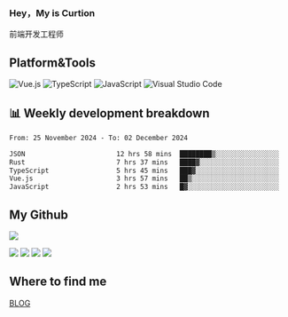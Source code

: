 ### Hey，My is Curtion
前端开发工程师
## Platform&Tools

![Vue.js](https://img.shields.io/badge/-Vue.js-4FC08D?style=flat-square&logo=Vue.js&logoColor=white)
![TypeScript](https://img.shields.io/badge/-TypeScript-007ACC?style=flat-square&logo=typescript&logoColor=white)
![JavaScript](https://img.shields.io/badge/-JavaScript-F7DF1E?style=flat-square&logo=javascript&logoColor=black)
![Visual Studio Code](https://img.shields.io/badge/-VSCode-007ACC?style=flat-square&logo=Visual-Studio-Code&logoColor=white)

## 📊 Weekly development breakdown

<!--START_SECTION:waka-->

```txt
From: 25 November 2024 - To: 02 December 2024

JSON                       12 hrs 58 mins  ████████▒░░░░░░░░░░░░░░░░   32.74 %
Rust                       7 hrs 37 mins   ████▓░░░░░░░░░░░░░░░░░░░░   19.26 %
TypeScript                 5 hrs 45 mins   ███▓░░░░░░░░░░░░░░░░░░░░░   14.53 %
Vue.js                     3 hrs 57 mins   ██▒░░░░░░░░░░░░░░░░░░░░░░   09.98 %
JavaScript                 2 hrs 53 mins   █▓░░░░░░░░░░░░░░░░░░░░░░░   07.28 %
```

<!--END_SECTION:waka-->

## My Github

![](http://github-profile-summary-cards.vercel.app/api/cards/profile-details?username=curtion&theme=nord_bright)

![](http://github-profile-summary-cards.vercel.app/api/cards/stats?username=curtion&theme=nord_bright)
![](http://github-profile-summary-cards.vercel.app/api/cards/productive-time?username=curtion&theme=nord_bright&utcOffset=8)
![](http://github-profile-summary-cards.vercel.app/api/cards/repos-per-language?username=curtion&theme=nord_bright)
![](http://github-profile-summary-cards.vercel.app/api/cards/most-commit-language?username=curtion&theme=nord_bright)

## Where to find me

[BLOG](https://blog.3gxk.net)
